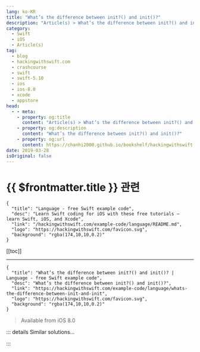 ```yaml
---
lang: ko-KR
title: "What’s the difference between init?() and init()?"
description: "Article(s) > What’s the difference between init?() and init()?"
category:
  - Swift
  - iOS
  - Article(s)
tag: 
  - blog
  - hackingwithswift.com
  - crashcourse
  - swift
  - swift-5.10
  - ios
  - ios-8.0
  - xcode
  - appstore
head:
  - - meta:
    - property: og:title
      content: "Article(s) > What’s the difference between init?() and init()?"
    - property: og:description
      content: "What’s the difference between init?() and init()?"
    - property: og:url
      content: https://chanhi2000.github.io/bookshelf/hackingwithswift.com/example-code/language/whats-the-difference-between-init-and-init.html
date: 2019-03-28
isOriginal: false
---
```


# {{ $frontmatter.title }} 관련

```component VPCard
{
  "title": "Language - free Swift example code",
  "desc": "Learn Swift coding for iOS with these free tutorials – learn Swift, iOS, and Xcode",
  "link": "/hackingwithswift.com/example-code/language/README.md",
  "logo": "https://hackingwithswift.com/favicon.svg",
  "background": "rgba(174,10,10,0.2)"
}
```

[[toc]]

---

```component VPCard
{
  "title": "What’s the difference between init?() and init()? | Language - free Swift example code",
  "desc": "What’s the difference between init?() and init()?",
  "link": "https://hackingwithswift.com/example-code/language/whats-the-difference-between-init-and-init",
  "logo": "https://hackingwithswift.com/favicon.svg",
  "background": "rgba(174,10,10,0.2)"
}
```

> Available from iOS 8.0

<!-- TODO: 작성 -->

<!-- 
It’s the job of a regular Swift initializer to create a fully fledged instance of a new type, however sometimes the data that has been provided is insufficient or incorrect, and creation can’t proceed.

For example, consider this code:

```swift
struct Person {
    var ssn: String

    init(socialSecurityNumber: String) {
        self.ssn = socialSecurityNumber
    }
}

let person = Person(socialSecurityNumber: "111-11-1111")
print(person)
```

That defines a `Person` struct that can be created using a nine-digit social security number, then creates an instance of that struct.

But what should happen here?

```swift
let person = Person(socialSecurityNumber: "FISH")
```

In that instance we’re passing an invalid social security number, so really we expect creating a `Person` to fail. 

This is where failable initializers come in: they are written as `init?()`, and can return nil rather than a value if something goes wrong during creation. For example, we could write a quick check to make sure the social security number is more or less correct like this:

```swift
struct Person {
    var ssn: String

    init?(socialSecurityNumber: String) {
        if socialSecurityNumber.count < 11 {
            return nil
        } else {
            self.ssn = socialSecurityNumber
        }
    }
}
```

Notice the initializer is now called `init?()` to reflect that it returns an optional – the process might return `nil` if the creation fails. The logic is pretty simple: if there are 11 digits we assume it’s correct, otherwise we return nil. Note: if you *really* wanted to validate that number you’d need to use a regular expression.

-->

::: details Similar solutions…

<!--
/quick-start/swiftui/swiftui-tips-and-tricks">SwiftUI tips and tricks 
/quick-start/swiftui/all-swiftui-property-wrappers-explained-and-compared">All SwiftUI property wrappers explained and compared 
/example-code/uikit/how-to-create-live-playgrounds-in-xcode">How to create live playgrounds in Xcode 
/example-code/games/how-to-create-a-random-terrain-tile-map-using-sktilemapnode-and-gkperlinnoisesource">How to create a random terrain tile map using SKTileMapNode and GKPerlinNoiseSource 
/quick-start/swiftui/how-to-use-instruments-to-profile-your-swiftui-code-and-identify-slow-layouts">How to use Instruments to profile your SwiftUI code and identify slow layouts</a>
-->

:::


